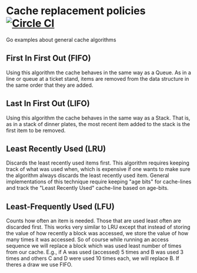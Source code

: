 # Cache replacement policies [![Circle CI](https://circleci.com/gh/aukbit/cache.svg?style=svg)](https://circleci.com/gh/aukbit/cache)

Go examples about general cache algorithms

## First In First Out (FIFO)
Using this algorithm the cache behaves in the same way as a Queue.
As in a line or queue at a ticket stand, items are
removed from the data structure in the same order that
they are added.

## Last In First Out (LIFO)
Using this algorithm the cache behaves in the same way as a Stack.
That is, as in a stack of dinner plates, the most recent item added
to the stack is the first item to be removed.

## Least Recently Used (LRU)
Discards the least recently used items first. This algorithm requires
keeping track of what was used when, which is expensive if one wants to
make sure the algorithm always discards the least recently used item.
General implementations of this technique require keeping "age bits"
for cache-lines and track the "Least Recently Used" cache-line based on age-bits.

## Least-Frequently Used (LFU)
Counts how often an item is needed. Those that are used least often are
discarded first. This works very similar to LRU except that instead of
storing the value of how recently a block was accessed, we store the value
of how many times it was accessed. So of course while running an access
sequence we will replace a block which was used least number of times
from our cache.
E.g., if A was used (accessed) 5 times and B was used 3 times
and others C and D were used 10 times each, we will replace B.
If theres a draw we use FIFO.
